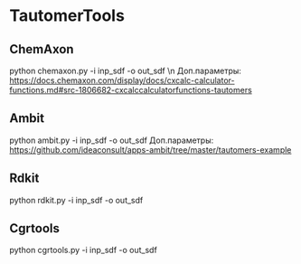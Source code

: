 # TautomerTools
## ChemAxon
python chemaxon.py -i inp_sdf -o out_sdf \n
Доп.параметры: https://docs.chemaxon.com/display/docs/cxcalc-calculator-functions.md#src-1806682-cxcalccalculatorfunctions-tautomers
## Ambit
python ambit.py -i inp_sdf -o out_sdf
Доп.параметры: https://github.com/ideaconsult/apps-ambit/tree/master/tautomers-example
## Rdkit
python rdkit.py -i inp_sdf -o out_sdf
## Cgrtools
python cgrtools.py -i inp_sdf -o out_sdf
